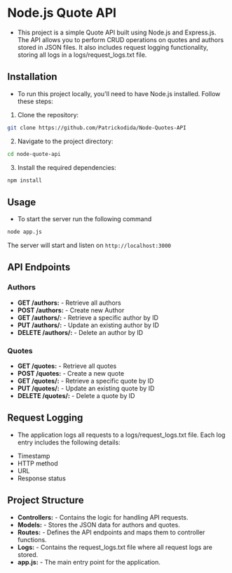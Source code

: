 # Node.js Quote API

- This project is a simple Quote API built using Node.js and Express.js. The API allows you to perform CRUD operations on quotes and authors stored in JSON files. It also includes request logging functionality, storing all logs in a logs/request_logs.txt file.

## Installation

- To run this project locally, you'll need to have Node.js installed. Follow these steps:

1. Clone the repository:

```bash
git clone https://github.com/Patrickodida/Node-Quotes-API
```

2. Navigate to the project directory:

```bash
cd node-quote-api
```

3. Install the required dependencies:

```bash
npm install
```

## Usage

- To start the server run the following command

```bash
node app.js
```

The server will start and listen on `http://localhost:3000`

## API Endpoints

### Authors

- **GET /authors:** - Retrieve all authors
- **POST /authors:** - Create new Author
- **GET /authors/:** - Retrieve a specific author by ID
- **PUT /authors/:** - Update an existing author by ID
- **DELETE /authors/:** - Delete an author by ID

### Quotes

- **GET /quotes:** - Retrieve all quotes
- **POST /quotes:** - Create a new quote
- **GET /quotes/:** - Retrieve a specific quote by ID
- **PUT /quotes/:** - Update an existing quote by ID
- **DELETE /quotes/:** - Delete a quote by ID

## Request Logging

- The application logs all requests to a logs/request_logs.txt file. Each log entry includes the following details:

* Timestamp
* HTTP method
* URL
* Response status

## Project Structure

- **Controllers:** - Contains the logic for handling API requests.
- **Models:** - Stores the JSON data for authors and quotes.
- **Routes:** - Defines the API endpoints and maps them to controller functions.
- **Logs:** - Contains the request_logs.txt file where all request logs are stored.
- **app.js:** - The main entry point for the application.
